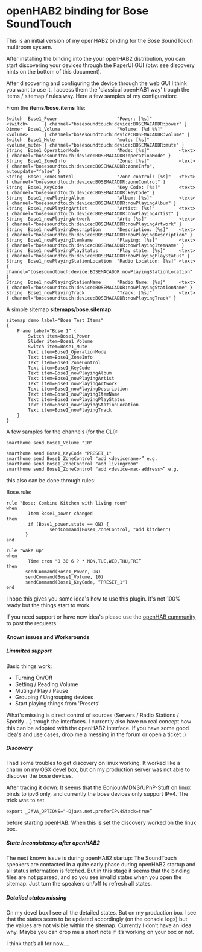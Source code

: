 # openHAB2 binding for Bose SoundTouch

This is an initial version of my openHAB2 binding for the Bose SoundTouch multiroom system.

After installing the binding into the your openHAB2 distribution, you can start discovering your devices through the PaperUI GUI (btw: see discovery hints on the bottom of this document).

After discovering and configuring the device through the web GUI I think you want to use it. I access them the 'classical openHAB1 way' trough the items / sitemap / rules way. Here a few samples of my configuration:

From the **items/bose.items** file:
```
Switch  Bose1_Power                      "Power: [%s]"          <switch>      { channel="bosesoundtouch:device:BOSEMACADDR:power" }
Dimmer  Bose1_Volume                     "Volume: [%d %%]"      <volume>      { channel="bosesoundtouch:device:BOSEMACADDR:volume" }
Switch  Bose1_Mute                       "mute: [%s]"           <volume_mute> { channel="bosesoundtouch:device:BOSEMACADDR:mute" }
String  Bose1_OperationMode              "Mode: [%s]"           <text>        { channel="bosesoundtouch:device:BOSEMACADDR:operationMode" }
String  Bose1_ZoneInfo                   "Zone: [%s]"           <text>        { channel="bosesoundtouch:device:BOSEMACADDR:zoneInfo", autoupdate="false" }
String  Bose1_ZoneControl                "Zone control: [%s]"   <text>        { channel="bosesoundtouch:device:BOSEMACADDR:zoneControl" }
String  Bose1_KeyCode                    "Key Code: [%s]"       <text>        { channel="bosesoundtouch:device:BOSEMACADDR:keyCode" }
String  Bose1_nowPlayingAlbum            "Album: [%s]"          <text>        { channel="bosesoundtouch:device:BOSEMACADDR:nowPlayingAlbum" }
String  Bose1_nowPlayingArtist           "Artist: [%s]"         <text>        { channel="bosesoundtouch:device:BOSEMACADDR:nowPlayingArtist" }
String  Bose1_nowPlayingArtwork          "Art: [%s]"            <text>        { channel="bosesoundtouch:device:BOSEMACADDR:nowPlayingArtwork" }
String  Bose1_nowPlayingDescription      "Description: [%s]"    <text>        { channel="bosesoundtouch:device:BOSEMACADDR:nowPlayingDescription" }
String  Bose1_nowPlayingItemName         "Playing: [%s]"        <text>        { channel="bosesoundtouch:device:BOSEMACADDR:nowPlayingItemName" }
String  Bose1_nowPlayingPlayStatus       "Play state: [%s]"     <text>        { channel="bosesoundtouch:device:BOSEMACADDR:nowPlayingPlayStatus" }
String  Bose1_nowPlayingStationLocation  "Radio Location: [%s]" <text>        { channel="bosesoundtouch:device:BOSEMACADDR:nowPlayingStationLocation" }
String  Bose1_nowPlayingStationName      "Radio Name: [%s]"     <text>        { channel="bosesoundtouch:device:BOSEMACADDR:nowPlayingStationName" }
String  Bose1_nowPlayingTrack            "Track: [%s]"          <text>        { channel="bosesoundtouch:device:BOSEMACADDR:nowPlayingTrack" }
```

A simple sitemap **sitemaps/bose.sitemap**:

```
sitemap demo label="Bose Test Items"
{
	Frame label="Bose 1" {
        Switch item=Bose1_Power
		Slider item=Bose1_Volume
		Switch item=Bose1_Mute
		Text item=Bose1_OperationMode
		Text item=Bose1_ZoneInfo
		Text item=Bose1_ZoneControl
		Text item=Bose1_KeyCode
		Text item=Bose1_nowPlayingAlbum
		Text item=Bose1_nowPlayingArtist
		Text item=Bose1_nowPlayingArtwork
		Text item=Bose1_nowPlayingDescription
		Text item=Bose1_nowPlayingItemName
		Text item=Bose1_nowPlayingPlayStatus
		Text item=Bose1_nowPlayingStationLocation
		Text item=Bose1_nowPlayingTrack
	}
}
```

A few samples for the channels (for the CLI):
```
smarthome send Bose1_Volume "10"

smarthome send Bose1_KeyCode "PRESET_1"
smarthome send Bose1_ZoneControl "add <devicename>” e.g.
smarthome send Bose1_ZoneControl "add livingroom"
smarthome send Bose1_ZoneControl "add <device-mac-address>” e.g.
```
this also can be done through rules:

Bose.rule:
```
rule "Bose: Combine Kitchen with living room"
when
        Item Bose1_power changed
then
        if (Bose1_power.state == ON) {
                sendCommand(Bose1_ZoneControl, "add kitchen")
       }
end

rule "wake up"
when
        Time cron "0 30 6 ? * MON,TUE,WED,THU,FRI”
then
       sendCommand(Bose1_Power, ON)
       sendCommand(Bose1_Volume, 10)
       sendCommand(Bose1_KeyCode, “PRESET_1")
end
```

I hope this gives you some idea's how to use this plugin. It's not 100% ready but the things start to work.

If you need support or have new idea's please use the [openHAB cummunity](https://community.openhab.org/t/bose-soundtouch-binding/5678) to post the requests.


#### Known issues and Workarounds

##### Limmited support

Basic things work:

 * Turning On/Off
 * Setting / Reading Volume
 * Muting / Play / Pause
 * Grouping / Ungrouping devices
 * Start playing things from 'Presets'

What's missing is direct control of sources (Servers / Radio Stations / Spotify ...)  trough the interfaces. I currently also have no real concept how this can be adopted with the openHAB2 interface. If you have some good idea's and use cases, drop me a messing in the forum or open a ticket ;)

##### Discovery
I had some troubles to get discovery on linux working. It worked like a charm on my OSX devel box, but on my production server was not able to discover the bose devices.

After tracing it down: It seems that the Bonjour/MDNS/UPnP-Stuff on linux binds to ipv6 only, and currently the bose devices only support IPv4. The trick was to set
```shell
export _JAVA_OPTIONS="-Djava.net.preferIPv4Stack=true”
```
before starting openHAB. When this is set the discovery worked on the linux box.

##### State inconsistency after openHAB2
The next known issue is during openHAB2 startup:
The SoundTouch speakers are contacted in a quite early phase during openHAB2 startup and all status information is fetched. But in this stage it seems that the binding files are not pparsed, and so you see invalid states when you open the sitemap. Just turn the speakers on/off to refresh all states.

##### Detailed states missing
On my devel box I see all the detailed states. But on my production box I see that the states seem to be updated accordingly (on the console logs) but the values are not visible within the sitemap. Currently I don’t have an idea why. Maybe you can drop me a short note if it’s working on your box or not.

I think that’s all for now….

